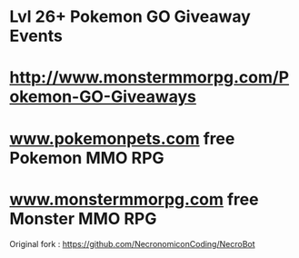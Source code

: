 # Lvl 26+ Pokemon GO Giveaway Events
# http://www.monstermmorpg.com/Pokemon-GO-Giveaways 
# www.pokemonpets.com free Pokemon MMO RPG
# www.monstermmorpg.com free Monster MMO RPG


Original fork : https://github.com/NecronomiconCoding/NecroBot
